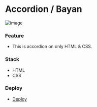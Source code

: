 # Accordion / Bayan

![image](https://github.com/Asmat1k/cssBayan/assets/113438950/cf22882a-2f0b-4194-813d-d9df601b518a)

### Feature
- This is accordion on only HTML & CSS.

### Stack 
- HTML
- CSS

### Deploy
- [Deploy](https://asmat1k.github.io/cssBayan/cssBayan/index.html)
